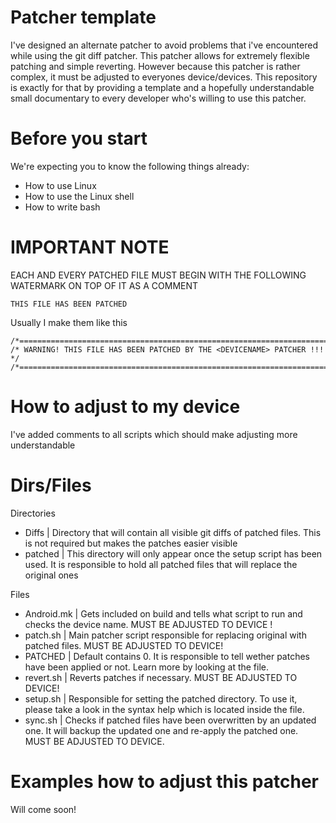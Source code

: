 # Patcher template

I've designed an alternate patcher to avoid problems that i've encountered while using the git diff patcher. This patcher allows for extremely flexible patching and simple reverting. However because this patcher is rather complex, it must be adjusted to everyones device/devices. This repository is exactly for that by providing a template and a hopefully understandable small documentary to every developer who's willing to use this patcher.

# Before you start

We're expecting you to know the following things already:

- How to use Linux
- How to use the Linux shell
- How to write bash

# IMPORTANT NOTE

EACH AND EVERY PATCHED FILE MUST BEGIN WITH THE FOLLOWING WATERMARK ON TOP OF IT AS A COMMENT

```
THIS FILE HAS BEEN PATCHED
```

Usually I make them like this

```
/*=====================================================================*/
/* WARNING! THIS FILE HAS BEEN PATCHED BY THE <DEVICENAME> PATCHER !!! */
/*=====================================================================*/
```

# How to adjust to my device

I've added comments to all scripts which should make adjusting more understandable

# Dirs/Files

Directories

- Diffs | Directory that will contain all visible git diffs of patched files. This is not required but makes the patches easier visible
- patched | This directory will only appear once the setup script has been used. It is responsible to hold all patched files that will replace the original ones

Files

- Android.mk | Gets included on build and tells what script to run and checks the device name. MUST BE ADJUSTED TO DEVICE !
- patch.sh | Main patcher script responsible for replacing original with patched files. MUST BE ADJUSTED TO DEVICE!
- PATCHED | Default contains 0. It is responsible to tell wether patches have been applied or not. Learn more by looking at the file.
- revert.sh | Reverts patches if necessary. MUST BE ADJUSTED TO DEVICE!
- setup.sh | Responsible for setting the patched directory. To use it, please take a look in the syntax help which is located inside the file.
- sync.sh | Checks if patched files have been overwritten by an updated one. It will backup the updated one and re-apply the patched one. MUST BE ADJUSTED TO DEVICE.

# Examples how to adjust this patcher
Will come soon!